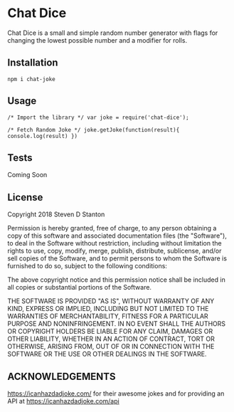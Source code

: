 # Chat Dice
Chat Dice is a small and simple random number generator with flags for changing the lowest possible number and a modifier for rolls.

## Installation
`npm i chat-joke`

## Usage
`/* Import the library */
var joke = require('chat-dice');`

`/* Fetch Random Joke */
joke.getJoke(function(result){
	console.log(result)
})`


## Tests
Coming Soon

## License
Copyright 2018 Steven D Stanton

Permission is hereby granted, free of charge, to any person obtaining a copy of this software and associated documentation files (the "Software"), to deal in the Software without restriction, including without limitation the rights to use, copy, modify, merge, publish, distribute, sublicense, and/or sell copies of the Software, and to permit persons to whom the Software is furnished to do so, subject to the following conditions:

The above copyright notice and this permission notice shall be included in all copies or substantial portions of the Software.

THE SOFTWARE IS PROVIDED "AS IS", WITHOUT WARRANTY OF ANY KIND, EXPRESS OR IMPLIED, INCLUDING BUT NOT LIMITED TO THE WARRANTIES OF MERCHANTABILITY, FITNESS FOR A PARTICULAR PURPOSE AND NONINFRINGEMENT. IN NO EVENT SHALL THE AUTHORS OR COPYRIGHT HOLDERS BE LIABLE FOR ANY CLAIM, DAMAGES OR OTHER LIABILITY, WHETHER IN AN ACTION OF CONTRACT, TORT OR OTHERWISE, ARISING FROM, OUT OF OR IN CONNECTION WITH THE SOFTWARE OR THE USE OR OTHER DEALINGS IN THE SOFTWARE.

## ACKNOWLEDGEMENTS
https://icanhazdadjoke.com/ for their awesome jokes and for providing an API at https://icanhazdadjoke.com/api

